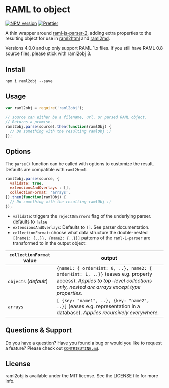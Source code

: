 # RAML to object

[![NPM version](http://img.shields.io/npm/v/raml2obj.svg)](https://www.npmjs.org/package/raml2obj)
[![Prettier](https://img.shields.io/badge/code%20style-prettier-blue.svg?style=flat)](https://github.com/prettier/prettier)

A thin wrapper around [raml-js-parser-2](https://github.com/raml-org/raml-js-parser-2), adding extra properties to the resulting
object for use in [raml2html](https://www.npmjs.org/package/raml2html) and [raml2md](https://www.npmjs.org/package/raml2md).

Versions 4.0.0 and up only support RAML 1.x files. If you still have RAML 0.8 source files, please stick with raml2obj 3.

## Install
```
npm i raml2obj --save
```

## Usage
```js
var raml2obj = require('raml2obj');

// source can either be a filename, url, or parsed RAML object.
// Returns a promise.
raml2obj.parse(source).then(function(ramlObj) {
  // Do something with the resulting ramlObj :)
});
```

## Options
The `parse()` function can be called with options to customize the result. 
Defaults are compatible with `raml2html`.

```js
raml2obj.parse(source, {
  validate: true, 
  extensionsAndOverlays : [], 
  collectionFormat: 'arrays',
}).then(function(ramlObj) {
  // Do something with the resulting ramlObj :)
});
```
 * `validate`: triggers the `rejectOnErrors` flag of the underlying parser. defaults to `false`
 * `extensionsAndOverlays`:  Defaults to `[]`. See parser documentation.
 * `collectionFormat`: choose what data structure the double-nested `[{name1: {..}}, {name2: {..}}]` patterns of the `raml-1-parser` are transformed to in the output object:
  
| `collectionFormat` value | output |
| --- | --- |
|`objects` (*default*)|`{name1: { orderHint: 0, ..}, name2: { orderHint: 1, ..}}`  (eases e.g. property access). *Applies to top-level collections only, nested are arrays except type properties.*|
|`arrays`|`[ {key: "name1", ..}, {key: "name2", ..}]`  (eases e.g. representation in a database). *Applies recursively everywhere.* |


## Questions & Support
Do you have a question? Have you found a bug or would you like to request a feature? Please check out [`CONTRIBUTING.md`](CONTRIBUTING.md).


## License
raml2obj is available under the MIT license. See the LICENSE file for more info.
